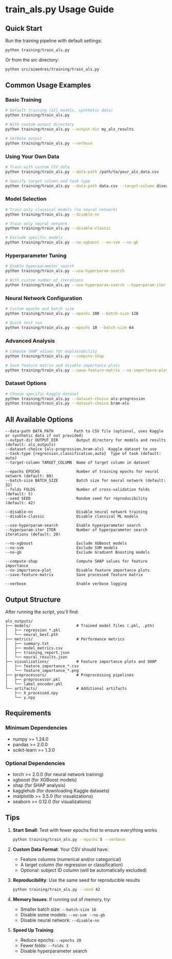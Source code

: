 # train_als.py Usage Guide

## Quick Start

Run the training pipeline with default settings:
```bash
python training/train_als.py
```

Or from the src directory:
```bash
python src/aimedres/training/train_als.py
```

## Common Usage Examples

### Basic Training
```bash
# Default training (all models, synthetic data)
python training/train_als.py

# With custom output directory
python training/train_als.py --output-dir my_als_results

# Verbose output
python training/train_als.py --verbose
```

### Using Your Own Data
```bash
# Train with custom CSV data
python training/train_als.py --data-path /path/to/your_als_data.csv

# Specify target column and task type
python training/train_als.py --data-path data.csv --target-column disease_progression --task-type regression
```

### Model Selection
```bash
# Train only classical models (no neural network)
python training/train_als.py --disable-nn

# Train only neural network
python training/train_als.py --disable-classic

# Exclude specific models
python training/train_als.py --no-xgboost --no-svm --no-gb
```

### Hyperparameter Tuning
```bash
# Enable hyperparameter search
python training/train_als.py --use-hyperparam-search

# With custom number of iterations
python training/train_als.py --use-hyperparam-search --hyperparam-iter 50
```

### Neural Network Configuration
```bash
# Custom epochs and batch size
python training/train_als.py --epochs 100 --batch-size 128

# Quick test run
python training/train_als.py --epochs 10 --batch-size 64
```

### Advanced Analysis
```bash
# Compute SHAP values for explainability
python training/train_als.py --compute-shap

# Save feature matrix and disable importance plots
python training/train_als.py --save-feature-matrix --no-importance-plot
```

### Dataset Options
```bash
# Choose specific Kaggle dataset
python training/train_als.py --dataset-choice als-progression
python training/train_als.py --dataset-choice bram-als
```

## All Available Options

```
--data-path DATA_PATH         Path to CSV file (optional, uses Kaggle or synthetic data if not provided)
--output-dir OUTPUT_DIR        Output directory for models and results (default: als_outputs)
--dataset-choice {als-progression,bram-als}  Kaggle dataset to use
--task-type {regression,classification,auto}  Type of task (default: auto)
--target-column TARGET_COLUMN  Name of target column in dataset

--epochs EPOCHS                Number of training epochs for neural network (default: 80)
--batch-size BATCH_SIZE        Batch size for neural network (default: 32)
--folds FOLDS                  Number of cross-validation folds (default: 5)
--seed SEED                    Random seed for reproducibility (default: 42)

--disable-nn                   Disable neural network training
--disable-classic              Disable classical ML models

--use-hyperparam-search        Enable hyperparameter search
--hyperparam-iter ITER         Number of hyperparameter search iterations (default: 20)

--no-xgboost                   Exclude XGBoost models
--no-svm                       Exclude SVM models
--no-gb                        Exclude Gradient Boosting models

--compute-shap                 Compute SHAP values for feature importance
--no-importance-plot           Disable feature importance plots
--save-feature-matrix          Save processed feature matrix

--verbose                      Enable verbose logging
```

## Output Structure

After running the script, you'll find:

```
als_outputs/
├── models/                    # Trained model files (.pkl, .pth)
│   ├── regression_*.pkl
│   └── neural_best.pth
├── metrics/                   # Performance metrics
│   ├── summary.txt
│   ├── model_metrics.csv
│   ├── training_report.json
│   └── neural_results.json
├── visualizations/            # Feature importance plots and SHAP
│   ├── feature_importance_*.csv
│   └── feature_importance_*.png
├── preprocessors/             # Preprocessing pipelines
│   ├── preprocessor.pkl
│   └── label_encoder.pkl
└── artifacts/                 # Additional artifacts
    ├── X_processed.npy
    └── y.npy
```

## Requirements

### Minimum Dependencies
- numpy >= 1.24.0
- pandas >= 2.0.0
- scikit-learn >= 1.3.0

### Optional Dependencies
- torch >= 2.0.0 (for neural network training)
- xgboost (for XGBoost models)
- shap (for SHAP analysis)
- kagglehub (for downloading Kaggle datasets)
- matplotlib >= 3.5.0 (for visualizations)
- seaborn >= 0.12.0 (for visualizations)

## Tips

1. **Start Small**: Test with fewer epochs first to ensure everything works
   ```bash
   python training/train_als.py --epochs 5 --verbose
   ```

2. **Custom Data Format**: Your CSV should have:
   - Feature columns (numerical and/or categorical)
   - A target column (for regression or classification)
   - Optional: subject ID column (will be automatically excluded)

3. **Reproducibility**: Use the same seed for reproducible results
   ```bash
   python training/train_als.py --seed 42
   ```

4. **Memory Issues**: If running out of memory, try:
   - Smaller batch size: `--batch-size 16`
   - Disable some models: `--no-svm --no-gb`
   - Disable neural network: `--disable-nn`

5. **Speed Up Training**: 
   - Reduce epochs: `--epochs 20`
   - Fewer folds: `--folds 3`
   - Disable hyperparameter search

